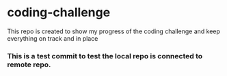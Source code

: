 # coding-challenge
This repo is created to show my progress of the coding challenge and keep everything on track and in place

### This is a test commit to test the local repo is connected to remote repo.

